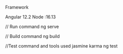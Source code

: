 Framework

Angular 12.2
Node :16.13

// Run command
ng serve

// Build command 
ng build

//Test command and
tools used jasmine karma
ng test
